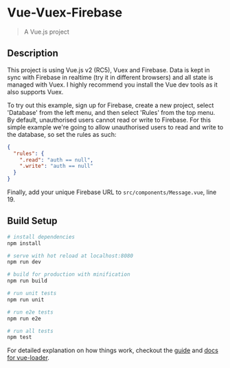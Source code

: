 # Vue-Vuex-Firebase

> A Vue.js project

## Description
This project is using Vue.js v2 (RC5), Vuex and Firebase.
Data is kept in sync with Firebase in realtime (try it in different browsers) and all state is managed with Vuex.
I highly recommend you install the Vue dev tools as it also supports Vuex.

To try out this example, sign up for Firebase, create a new project, select 'Database' from the left menu, and then 
select 'Rules' from the top menu. By default, unauthorised users cannot read or write to Firebase.
For this simple example we're going to allow unauthorised users to read and write to the database, so set the rules 
as such:
```json
{
  "rules": {
    ".read": "auth == null",
    ".write": "auth == null"
  }
}
```
Finally, add your unique Firebase URL to `src/components/Message.vue`, line 19.

## Build Setup

``` bash
# install dependencies
npm install

# serve with hot reload at localhost:8080
npm run dev

# build for production with minification
npm run build

# run unit tests
npm run unit

# run e2e tests
npm run e2e

# run all tests
npm test
```

For detailed explanation on how things work, checkout the [guide](http://vuejs-templates.github.io/webpack/) and [docs for vue-loader](http://vuejs.github.io/vue-loader).

